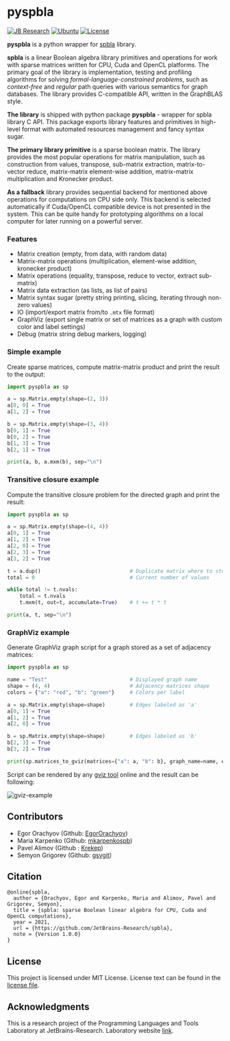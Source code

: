 # pyspbla

[![JB Research](https://jb.gg/badges/research-flat-square.svg)](https://research.jetbrains.org/)
[![Ubuntu](https://github.com/JetBrains-Research/spbla/workflows/Ubuntu/badge.svg?branch=master)](https://github.com/JetBrains-Research/spbla/actions)
[![License](https://img.shields.io/badge/license-MIT-orange)](https://github.com/JetBrains-Research/spbla/blob/master/LICENSE)

**pyspbla** is a python wrapper for [spbla](https://github.com/JetBrains-Research/spbla) library.

**spbla** is a linear Boolean algebra library primitives and operations for 
work with sparse matrices written for CPU, Cuda and OpenCL platforms. The primary 
goal of the library is implementation, testing and profiling algorithms for
solving *formal-language-constrained problems*, such as *context-free* 
and *regular* path queries with various semantics for graph databases.
The library provides C-compatible API, written in the GraphBLAS style.

**The library** is shipped with python package **pyspbla** - wrapper for
spbla library C API. This package exports library features and primitives 
in high-level format with automated resources management and fancy syntax sugar.

**The primary library primitive** is a sparse boolean matrix. The library provides 
the most popular operations for matrix manipulation, such as construction from
values, transpose, sub-matrix extraction, matrix-to-vector reduce, matrix-matrix
element-wise addition, matrix-matrix multiplication and Kronecker product.  

**As a fallback** library provides sequential backend for mentioned above operations
for computations on CPU side only. This backend is selected automatically
if Cuda/OpenCL compatible device is not presented in the system. This can be quite handy for 
prototyping algorithms on a local computer for later running on a powerful server.   

### Features

- Matrix creation (empty, from data, with random data)
- Matrix-matrix operations (multiplication, element-wise addition, kronecker product)
- Matrix operations (equality, transpose, reduce to vector, extract sub-matrix)
- Matrix data extraction (as lists, as list of pairs)
- Matrix syntax sugar (pretty string printing, slicing, iterating through non-zero values)
- IO (import/export matrix from/to `.mtx` file format)
- GraphViz (export single matrix or set of matrices as a graph with custom color and label settings)
- Debug (matrix string debug markers, logging)

### Simple example

Create sparse matrices, compute matrix-matrix product and print the result to the output:

```python
import pyspbla as sp

a = sp.Matrix.empty(shape=(2, 3))
a[0, 0] = True
a[1, 2] = True

b = sp.Matrix.empty(shape=(3, 4))
b[0, 1] = True
b[0, 2] = True
b[1, 3] = True
b[2, 1] = True

print(a, b, a.mxm(b), sep="\n")
```

### Transitive closure example

Compute the transitive closure problem for the directed graph and print the result:

```python
import pyspbla as sp

a = sp.Matrix.empty(shape=(4, 4))
a[0, 1] = True
a[1, 2] = True
a[2, 0] = True
a[2, 3] = True
a[3, 2] = True

t = a.dup()                             # Duplicate matrix where to store result
total = 0                               # Current number of values

while total != t.nvals:
    total = t.nvals
    t.mxm(t, out=t, accumulate=True)    # t += t * t

print(a, t, sep="\n")
```

### GraphViz example

Generate GraphViz graph script for a graph stored as a set of adjacency matrices:

```python
import pyspbla as sp

name = "Test"                           # Displayed graph name   
shape = (4, 4)                          # Adjacency matrices shape
colors = {"a": "red", "b": "green"}     # Colors per label

a = sp.Matrix.empty(shape=shape)        # Edges labeled as 'a'
a[0, 1] = True
a[1, 2] = True
a[2, 0] = True

b = sp.Matrix.empty(shape=shape)        # Edges labeled as 'b'
b[2, 3] = True
b[3, 2] = True

print(sp.matrices_to_gviz(matrices={"a": a, "b": b}, graph_name=name, edge_colors=colors))
```

Script can be rendered by any [gviz tool](https://dreampuf.github.io/GraphvizOnline/) online and the result can be following:

![gviz-example](https://raw.githubusercontent.com/JetBrains-Research/spbla/master/docs/pictures/gviz_example.png)

## Contributors

- Egor Orachyov (Github: [EgorOrachyov](https://github.com/EgorOrachyov))
- Maria Karpenko (Github: [mkarpenkospb](https://github.com/mkarpenkospb))
- Pavel Alimov (Github : [Krekep](https://github.com/Krekep))
- Semyon Grigorev (Github: [gsvgit](https://github.com/gsvgit))

## Citation 

```ignorelang
@online{spbla,
  author = {Orachyov, Egor and Karpenko, Maria and Alimov, Pavel and Grigorev, Semyon},
  title = {spbla: sparse Boolean linear algebra for CPU, Cuda and OpenCL computations},
  year = 2021,
  url = {https://github.com/JetBrains-Research/spbla},
  note = {Version 1.0.0}
}
```

## License

This project is licensed under MIT License. License text can be found in the 
[license file](https://github.com/JetBrains-Research/spbla/blob/master/python/LICENSE.md).

## Acknowledgments

This is a research project of the Programming Languages and Tools Laboratory
at JetBrains-Research. Laboratory website [link](https://research.jetbrains.org/groups/plt_lab/).